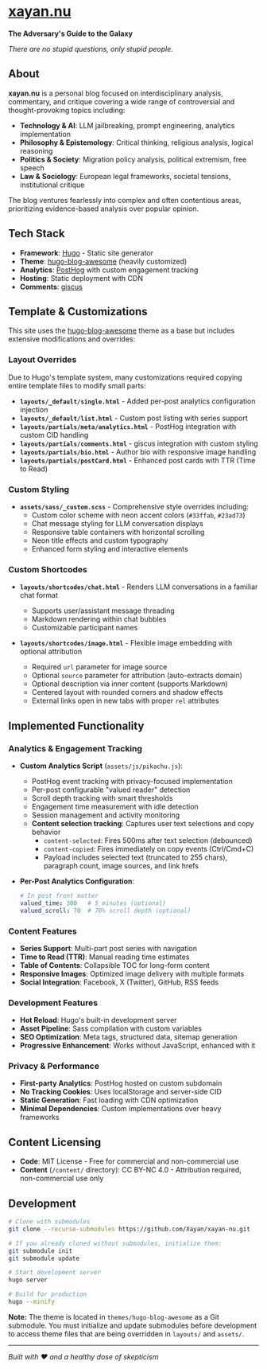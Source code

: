 # [xayan.nu](https://xayan.nu/)

**The Adversary's Guide to the Galaxy**

*There are no stupid questions, only stupid people.*

## About

**xayan.nu** is a personal blog focused on interdisciplinary analysis, commentary, and critique covering a wide range of controversial and thought-provoking topics including:

- **Technology & AI**: LLM jailbreaking, prompt engineering, analytics implementation
- **Philosophy & Epistemology**: Critical thinking, religious analysis, logical reasoning
- **Politics & Society**: Migration policy analysis, political extremism, free speech
- **Law & Sociology**: European legal frameworks, societal tensions, institutional critique

The blog ventures fearlessly into complex and often contentious areas, prioritizing evidence-based analysis over popular opinion.

## Tech Stack

- **Framework**: [Hugo](https://gohugo.io/) - Static site generator
- **Theme**: [hugo-blog-awesome](https://github.com/hugo-sid/hugo-blog-awesome) (heavily customized)
- **Analytics**: [PostHog](https://posthog.com/) with custom engagement tracking
- **Hosting**: Static deployment with CDN
- **Comments**: [giscus](https://giscus.app/)

## Template & Customizations

This site uses the [hugo-blog-awesome](https://github.com/hugo-sid/hugo-blog-awesome) theme as a base but includes extensive modifications and overrides:

### Layout Overrides

Due to Hugo's template system, many customizations required copying entire template files to modify small parts:

- **`layouts/_default/single.html`** - Added per-post analytics configuration injection
- **`layouts/_default/list.html`** - Custom post listing with series support
- **`layouts/partials/meta/analytics.html`** - PostHog integration with custom CID handling
- **`layouts/partials/comments.html`** - giscus integration with custom styling
- **`layouts/partials/bio.html`** - Author bio with responsive image handling
- **`layouts/partials/postCard.html`** - Enhanced post cards with TTR (Time to Read)

### Custom Styling

- **`assets/sass/_custom.scss`** - Comprehensive style overrides including:
  - Custom color scheme with neon accent colors (`#33ffab`, `#23ad73`)
  - Chat message styling for LLM conversation displays
  - Responsive table containers with horizontal scrolling
  - Neon title effects and custom typography
  - Enhanced form styling and interactive elements

### Custom Shortcodes

- **`layouts/shortcodes/chat.html`** - Renders LLM conversations in a familiar chat format
  - Supports user/assistant message threading
  - Markdown rendering within chat bubbles
  - Customizable participant names

- **`layouts/shortcodes/image.html`** - Flexible image embedding with optional attribution
  - Required `url` parameter for image source
  - Optional `source` parameter for attribution (auto-extracts domain)
  - Optional description via inner content (supports Markdown)
  - Centered layout with rounded corners and shadow effects
  - External links open in new tabs with proper `rel` attributes

## Implemented Functionality

### Analytics & Engagement Tracking

- **Custom Analytics Script** (`assets/js/pikachu.js`):
  - PostHog event tracking with privacy-focused implementation
  - Per-post configurable "valued reader" detection
  - Scroll depth tracking with smart thresholds
  - Engagement time measurement with idle detection
  - Session management and activity monitoring
  - **Content selection tracking**: Captures user text selections and copy behavior
    - `content-selected`: Fires 500ms after text selection (debounced)
    - `content-copied`: Fires immediately on copy events (Ctrl/Cmd+C)
    - Payload includes selected text (truncated to 255 chars), paragraph count, image sources, and link hrefs

- **Per-Post Analytics Configuration**:
  ```yaml
  # In post front matter
  valued_time: 300   # 5 minutes (optional)
  valued_scroll: 70  # 70% scroll depth (optional)
  ```

### Content Features

- **Series Support**: Multi-part post series with navigation
- **Time to Read (TTR)**: Manual reading time estimates
- **Table of Contents**: Collapsible TOC for long-form content
- **Responsive Images**: Optimized image delivery with multiple formats
- **Social Integration**: Facebook, X (Twitter), GitHub, RSS feeds

### Development Features

- **Hot Reload**: Hugo's built-in development server
- **Asset Pipeline**: Sass compilation with custom variables
- **SEO Optimization**: Meta tags, structured data, sitemap generation
- **Progressive Enhancement**: Works without JavaScript, enhanced with it

### Privacy & Performance

- **First-party Analytics**: PostHog hosted on custom subdomain
- **No Tracking Cookies**: Uses localStorage and server-side CID
- **Static Generation**: Fast loading with CDN optimization
- **Minimal Dependencies**: Custom implementations over heavy frameworks

## Content Licensing

- **Code**: MIT License - Free for commercial and non-commercial use
- **Content** (`/content/` directory): CC BY-NC 4.0 - Attribution required, non-commercial use only

## Development

```bash
# Clone with submodules
git clone --recurse-submodules https://github.com/Xayan/xayan-nu.git

# If you already cloned without submodules, initialize them:
git submodule init
git submodule update

# Start development server
hugo server

# Build for production
hugo --minify
```

**Note:** The theme is located in `themes/hugo-blog-awesome` as a Git submodule. You must initialize and update submodules before development to access theme files that are being overridden in `layouts/` and `assets/`.

---

*Built with ❤️ and a healthy dose of skepticism*
